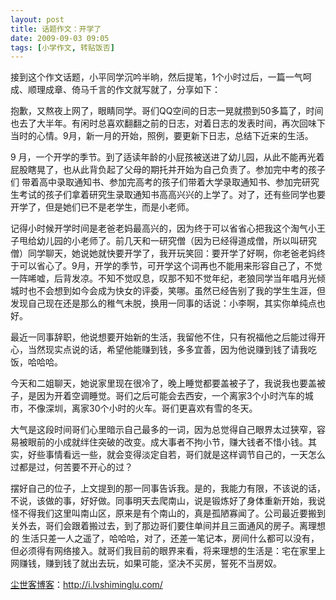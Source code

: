 ```yaml
---
layout: post
title: 话题作文：开学了
date: 2009-09-03 09:05
tags: [小学作文, 转贴饭否]
---
```

接到这个作文话题，小平同学沉吟半晌，然后提笔，1个小时过后，一篇一气呵成、顺理成章、倚马千言的作文就写就了，分享如下：

抱歉，又熬夜上网了，眼睛同学。哥们QQ空间的日志一晃就攒到50多篇了，时间也去了大半年。有闲时总喜欢翻翻之前的日志，对着日志的发表时间，再次回味下当时的心情。9月，新一月的开始，照例，要更新下日志，总结下近来的生活。

9 月，一个开学的季节。到了适读年龄的小屁孩被送进了幼儿园，从此不能再光着屁股瞎晃了，也从此背负起了父母的期托并开始为自己负责了。参加完中考的孩子们 带着高中录取通知书、参加完高考的孩子们带着大学录取通知书、参加完研究生考试的孩子们拿着研究生录取通知书高高兴兴的上学了。对了，还有些同学也要开学了，但是她们已不是老学生，而是小老师。

记得小时候开学时间是老爸老妈最高兴的，因为终于可以省省心把我这个淘气小王子甩给幼儿园的小老师了。前几天和一研究僧（因为已经得道成僧，所以叫研究僧）同学聊天，她说她就快要开学了，我开玩笑回：要开学了好啊，你老爸老妈终于可以省心了。9月，开学的季节，可开学这个词再也不能用来形容自己了，不觉一阵唏嘘，后背发凉。不知不觉叹息，叹那不知不觉年纪，老狼同学当年唱月光倾城时也不会想到如今会成为快女的评委，笑哪。虽然已经告别了我的学生生涯，但发现自己现在还是那么的稚气未脱，换用一同事的话说：小李啊，其实你单纯点也好。

最近一同事辞职，他说想要开始新的生活，我留他不住，只有祝福他之后能过得开心，当然现实点说的话，希望他能赚到钱，多多宜善，因为他说赚到钱了请我吃饭，哈哈哈。

今天和二姐聊天，她说家里现在很冷了，晚上睡觉都要盖被子了，我说我也要盖被子，是因为开着空调睡觉。哥们之后可能会去西安，一个离家3个小时汽车的城市，不像深圳，离家30个小时的火车。哥们更喜欢有雪的冬天。

大气是这段时间哥们心里暗示自己最多的一词，因为总觉得自己眼界太过狭窄，容易被眼前的小成就绊住突破的改变。成大事者不拘小节，赚大钱者不惜小钱。其实，好些事情看远一些，就会变得淡定自若，哥们就是这样调节自己的，一天怎么过都是过，何苦要不开心的过？

摆好自己的位子，上文提到的那一同事告诉我。是的，我能力有限，不该说的话，不说，该做的事，好好做。同事明天去爬南山，说是锻炼好了身体重新开始，我说怪不得我们这里叫南山区，原来是有个南山的，真是孤陋寡闻了。公司最近要搬到关外去，哥们会跟着搬过去，到了那边哥们要住单间并且三面通风的房子。离理想的 生活只差一人之遥了，哈哈哈，对了，还差一笔记本，房间什么都可以没有，但必须得有网络接入。就哥们我目前的眼界来看，将来理想的生活是：宅在家里上网赚钱，赚到钱了就出去玩，如果可能，坚决不买房，誓死不当房奴。

<a href="http://i.lvshiminglu.com/">尘世客博客</a>：<a href="http://i.lvshiminglu.com/">http://i.lvshiminglu.com/</a>

